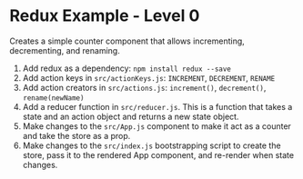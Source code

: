 # Redux Example - Level 0

Creates a simple counter component that allows incrementing, decrementing, and renaming.

1. Add redux as a dependency: `npm install redux --save`
2. Add action keys in `src/actionKeys.js`: `INCREMENT`, `DECREMENT`, `RENAME`
3. Add action creators in `src/actions.js`: `increment()`, `decrement()`, `rename(newName)`
4. Add a reducer function in `src/reducer.js`. This is a function that takes a state and an action object and returns a new state object.
5. Make changes to the `src/App.js` component to make it act as a counter and take the store as a prop.
6. Make changes to the `src/index.js` bootstrapping script to create the store, pass it to the rendered App component, and re-render when state changes. 

